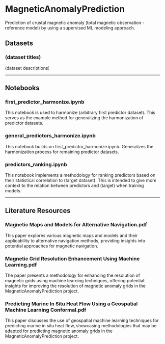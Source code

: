 # MagneticAnomalyPrediction
Prediction of crustal magnetic anomaly (total magnetic observation - reference model) by using a supervised ML modeling approach.

## Datasets
### (dataset titles)
(dataset descriptions)

---

## Notebooks
### first_predictor_harmonize.ipynb
This notebook is used to harmonize (arbitrary first predictor dataset). This serves as the example method for generalizing the harmonization of predictor datasets. 

### general_predictors_harmonize.ipynb
This notebook builds on first_predictor_harmonize.ipynb. Generalizes the harmonization process for remaining predictor datasets. 

### predictors_ranking.ipynb
This notebook implements a methodology for ranking predictors based on their statistical correlation to (target dataset). This is intended to give more context to the relation between predictors and (target) when training models. 

---

## Literature Resources 
### Magnetic Maps and Models for Alternative Navigation.pdf
This paper explores various magnetic maps and models and their applicability to alternative navigation methods, providing insights into potential approaches for magnetic navigation.

### Magnetic Grid Resolution Enhancement Using Machine Learning.pdf
The paper presents a methodology for enhancing the resolution of magnetic grids using machine learning techniques, offering potential insights for improving the resolution of magnetic anomaly grids in the MagneticAnomalyPrediction project.

### Predicting Marine In Situ Heat Flow Using a Geospatial Machine Learning Conformal.pdf
This paper discusses the use of geospatial machine learning techniques for predicting marine in situ heat flow, showcasing methodologies that may be adapted for predicting magnetic anomaly grids in the MagneticAnomalyPrediction project.

